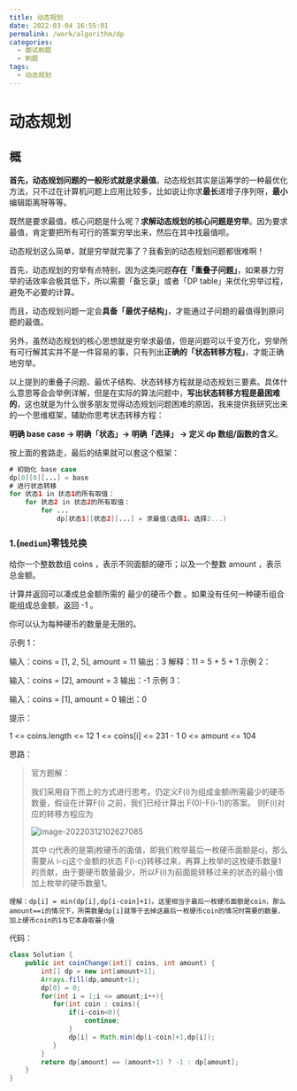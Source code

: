 ```yaml
---
title: 动态规划
date: 2022-03-04 16:55:01
permalink: /work/algorithm/dp
categories:
  - 面试刷题
  - 刷题
tags:
  - 动态规划
---
```


# 动态规划

## 概

**首先，动态规划问题的一般形式就是求最值**。动态规划其实是运筹学的一种最优化方法，只不过在计算机问题上应用比较多，比如说让你求**最长**递增子序列呀，**最小**编辑距离呀等等。

既然是要求最值，核心问题是什么呢？**求解动态规划的核心问题是穷举**。因为要求最值，肯定要把所有可行的答案穷举出来，然后在其中找最值呗。

动态规划这么简单，就是穷举就完事了？我看到的动态规划问题都很难啊！

首先，动态规划的穷举有点特别，因为这类问题**存在「重叠子问题」**，如果暴力穷举的话效率会极其低下，所以需要「备忘录」或者「DP table」来优化穷举过程，避免不必要的计算。

而且，动态规划问题一定会**具备「最优子结构」**，才能通过子问题的最值得到原问题的最值。

另外，虽然动态规划的核心思想就是穷举求最值，但是问题可以千变万化，穷举所有可行解其实并不是一件容易的事，只有列出**正确的「状态转移方程」**，才能正确地穷举。

以上提到的重叠子问题、最优子结构、状态转移方程就是动态规划三要素。具体什么意思等会会举例详解，但是在实际的算法问题中，**写出状态转移方程是最困难的**，这也就是为什么很多朋友觉得动态规划问题困难的原因，我来提供我研究出来的一个思维框架，辅助你思考状态转移方程：

**明确 base case -> 明确「状态」-> 明确「选择」 -> 定义 dp 数组/函数的含义**。

按上面的套路走，最后的结果就可以套这个框架：

```java
# 初始化 base case
dp[0][0][...] = base
# 进行状态转移
for 状态1 in 状态1的所有取值：
    for 状态2 in 状态2的所有取值：
        for ...
            dp[状态1][状态2][...] = 求最值(选择1，选择2...)
```



### 1.(`medium`)零钱兑换

给你一个整数数组 coins ，表示不同面额的硬币；以及一个整数 amount ，表示总金额。

计算并返回可以凑成总金额所需的 最少的硬币个数 。如果没有任何一种硬币组合能组成总金额，返回 -1 。

你可以认为每种硬币的数量是无限的。



示例 1：

输入：coins = [1, 2, 5], amount = 11
输出：3 
解释：11 = 5 + 5 + 1
示例 2：

输入：coins = [2], amount = 3
输出：-1
示例 3：

输入：coins = [1], amount = 0
输出：0


提示：

1 <= coins.length <= 12
1 <= coins[i] <= 231 - 1
0 <= amount <= 104



思路：

> 官方题解：
>
> 我们采用自下而上的方式进行思考。仍定义F(i)为组成金额i所需最少的硬币数量，假设在计算F(i) 之前，我们已经计算出 F(0)-F(i-1)的答案。 则F(i)对应的转移方程应为
>
> ![image-20220312102627085](http://zdk-blog-image.test.upcdn.net//images/202203121026130.png)
>
> 其中 cj代表的是第j枚硬币的面值，即我们枚举最后一枚硬币面额是cj，那么需要从 i-cj这个金额的状态 F(i-cj)转移过来，再算上枚举的这枚硬币数量1的贡献，由于要硬币数量最少，所以F(i)为前面能转移过来的状态的最小值加上枚举的硬币数量1。

`理解：dp[i] = min(dp[i],dp[i-coin]+1)。这里相当于最后一枚硬币面额是coin，那么amount==i的情况下，所需数量dp[i]就等于去掉这最后一枚硬币coin的情况时需要的数量，加上硬币coin的1与它本身取最小值`



代码：

```java
class Solution {
    public int coinChange(int[] coins, int amount) {
        int[] dp = new int[amount+1];
        Arrays.fill(dp,amount+1);
        dp[0] = 0;
        for(int i = 1;i <= amount;i++){
           for(int coin : coins){
               if(i-coin<0){
                   continue;
               }
               dp[i] = Math.min(dp[i-coin]+1,dp[i]);
           } 
        }
        return dp[amount] == (amount+1) ? -1 : dp[amount];
    }
}
```

